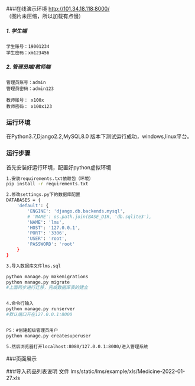 ###在线演示环境
http://101.34.18.118:8000/
<br>（图片未压缩，所以加载有点慢）

##### 1. 学生端
    学生账号：19001234
    学生密码：xm123456
##### 2. 管理员端/教师端
    管理员账号：admin
    管理员密码：admin123
    
    教师账号： x100x
    教师密码： x100x123

### 运行环境
在Python3.7,Django2.2,MySQL8.0 版本下测试运行成功，windows,linux平台。
### 运行步骤
首先安装好运行环境，配置好python虚拟环境

```bash
1.安装requirements.txt依赖包（环境）
pip install -r requirements.txt

2.修改settings.py下的数据库配置
DATABASES = {
    'default': {
        'ENGINE': 'django.db.backends.mysql',
        # 'NAME': os.path.join(BASE_DIR, 'db.sqlite3'),
        'NAME': 'lms',
        'HOST': '127.0.0.1',
        'PORT': '3306',
        'USER': 'root',
        'PASSWORD': 'root'
    }
}

3.导入数据库文件lms.sql

python manage.py makemigrations
python manage.py migrate
#上面两步进行迁移，完成数据库表的建立


4.命令行输入
python manage.py runserver
#默认端口开在127.0.0.1:8000


PS：#创建超级管理员用户
python manage.py createsuperuser

5.然后浏览器打开localhost:8080/127.0.0.1:8000/进入管理系统

```


###页面展示



###导入药品列表说明
    文件 lms/static/lms/example/xls/Medicine-2022-01-27.xls






